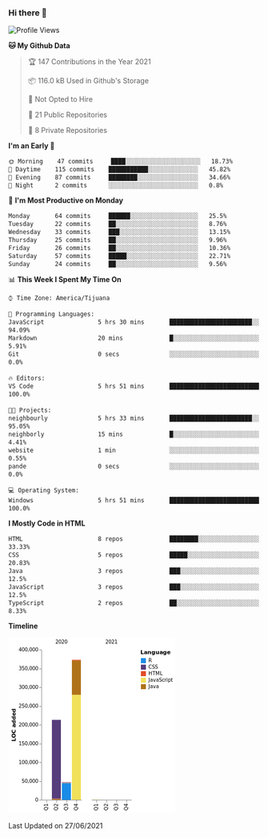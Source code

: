 ### Hi there 👋

<!--START_SECTION:waka-->
![Profile Views](http://img.shields.io/badge/Profile%20Views-1-blue)

**🐱 My Github Data** 

> 🏆 147 Contributions in the Year 2021
 > 
> 📦 116.0 kB Used in Github's Storage 
 > 
> 🚫 Not Opted to Hire
 > 
> 📜 21 Public Repositories 
 > 
> 🔑 8 Private Repositories  
 > 
**I'm an Early 🐤** 

```text
🌞 Morning    47 commits     ████░░░░░░░░░░░░░░░░░░░░░   18.73% 
🌆 Daytime    115 commits    ███████████░░░░░░░░░░░░░░   45.82% 
🌃 Evening    87 commits     ████████░░░░░░░░░░░░░░░░░   34.66% 
🌙 Night      2 commits      ░░░░░░░░░░░░░░░░░░░░░░░░░   0.8%

```
📅 **I'm Most Productive on Monday** 

```text
Monday       64 commits     ██████░░░░░░░░░░░░░░░░░░░   25.5% 
Tuesday      22 commits     ██░░░░░░░░░░░░░░░░░░░░░░░   8.76% 
Wednesday    33 commits     ███░░░░░░░░░░░░░░░░░░░░░░   13.15% 
Thursday     25 commits     ██░░░░░░░░░░░░░░░░░░░░░░░   9.96% 
Friday       26 commits     ██░░░░░░░░░░░░░░░░░░░░░░░   10.36% 
Saturday     57 commits     █████░░░░░░░░░░░░░░░░░░░░   22.71% 
Sunday       24 commits     ██░░░░░░░░░░░░░░░░░░░░░░░   9.56%

```


📊 **This Week I Spent My Time On** 

```text
⌚︎ Time Zone: America/Tijuana

💬 Programming Languages: 
JavaScript               5 hrs 30 mins       ███████████████████████░░   94.09% 
Markdown                 20 mins             █░░░░░░░░░░░░░░░░░░░░░░░░   5.91% 
Git                      0 secs              ░░░░░░░░░░░░░░░░░░░░░░░░░   0.0%

🔥 Editors: 
VS Code                  5 hrs 51 mins       █████████████████████████   100.0%

🐱‍💻 Projects: 
neighbourly              5 hrs 33 mins       ███████████████████████░░   95.05% 
neighborly               15 mins             █░░░░░░░░░░░░░░░░░░░░░░░░   4.41% 
website                  1 min               ░░░░░░░░░░░░░░░░░░░░░░░░░   0.55% 
pande                    0 secs              ░░░░░░░░░░░░░░░░░░░░░░░░░   0.0%

💻 Operating System: 
Windows                  5 hrs 51 mins       █████████████████████████   100.0%

```

**I Mostly Code in HTML** 

```text
HTML                     8 repos             ████████░░░░░░░░░░░░░░░░░   33.33% 
CSS                      5 repos             █████░░░░░░░░░░░░░░░░░░░░   20.83% 
Java                     3 repos             ███░░░░░░░░░░░░░░░░░░░░░░   12.5% 
JavaScript               3 repos             ███░░░░░░░░░░░░░░░░░░░░░░   12.5% 
TypeScript               2 repos             ██░░░░░░░░░░░░░░░░░░░░░░░   8.33%

```


**Timeline**

![Chart not found](https://raw.githubusercontent.com/Aarushi-Pandey/Aarushi-Pandey/main/charts/bar_graph.png) 


 Last Updated on 27/06/2021
<!--END_SECTION:waka-->
